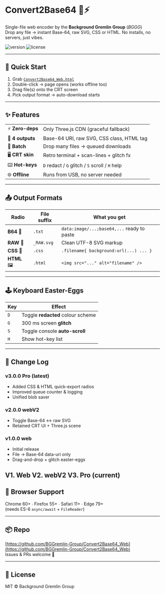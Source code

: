 # Convert2Base64 💾⚡

Single-file web encoder by the **Background Gremlin Group** (*BGGG*)  
Drop any file → instant Base-64, raw SVG, CSS or HTML. No installs, no servers, just vibes.

![version](https://img.shields.io/badge/version-3.0.0-39ff14?style=flat-square)
![license](https://img.shields.io/badge/license-MIT-00ffff?style=flat-square)

---

## 🚀 Quick Start

1. Grab [`Convert2Base64_Web.html`](https://github.com/BGGremlin-Group/Convert2Base64_Web/releases/latest)
2. Double-click → page opens (works offline too)
3. Drag file(s) onto the CRT screen
4. Pick output format → auto-download starts

---

## ✨ Features

| | |
|-|-|
| ⚡ **Zero-deps** | Only Three.js CDN (graceful fallback) |
| 🎯 **4 outputs** | Base-64 URI, raw SVG, CSS class, HTML tag |
| 📁 **Batch** | Drop many files → queued downloads |
| 🖥️ **CRT skin** | Retro terminal + scan-lines + glitch fx |
| ⌨️ **Hot-keys** | `D` redact / `G` glitch / `S` scroll / `H` help |
| 🌐 **Offline** | Runs from USB, no server needed |

---

## 📤 Output Formats

| Radio | File suffix | What you get |
|-------|-------------|--------------|
| **B64** 📄 | `.txt` | `data:image/...;base64,...` ready to paste |
| **RAW** 📝 | `_RAW.svg` | Clean UTF-8 SVG markup |
| **CSS** 🎨 | `.css` | `.filename{ background:url(...) ... }` |
| **HTML** 🖼️ | `.html` | `<img src="..." alt="filename" />` |

---

## 🕹️ Keyboard Easter-Eggs

| Key | Effect |
|-----|--------|
| `D` | Toggle **redacted** colour scheme |
| `G` | 300 ms screen **glitch** |
| `S` | Toggle console **auto-scroll** |
| `H` | Show hot-key list |

---

## 🌟 Change Log

### v3.0.0 Pro (latest)
- Added CSS & HTML quick-export radios  
- Improved queue counter & logging  
- Unified blob saver

### v2.0.0 webV2
- Toggle Base-64 ↔ raw SVG  
- Retained CRT UI + Three.js scene

### v1.0.0 web
- Initial release  
- File → Base-64 data-uri only  
- Drag-and-drop + glitch easter-eggs

V1. Web
V2. webV2
V3. Pro (current)
---

## 🧪 Browser Support

Chrome 60+ ∙ Firefox 55+ ∙ Safari 11+ ∙ Edge 79+  
(needs ES-6 `async/await` + `FileReader`)

---

## 📦 Repo

[https://github.com/BGGremlin-Group/Convert2Base64_Web](https://github.com/BGGremlin-Group/Convert2Base64_Web)  
Issues & PRs welcome 🎉

---

## 📜 License

MIT © Background Gremlin Group
